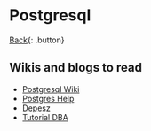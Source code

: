 # Postgresql

[Back](../index.md#postgresql){: .button}

## Wikis and blogs to read

- [Postgresql Wiki](https://wiki.postgresql.org/wiki/Main\_Page)
- [Postgres Help](https://postgreshelp.com/)
- [Depesz](https://www.depesz.com/)
- [Tutorial DBA](https://www.tutorialdba.com/)

